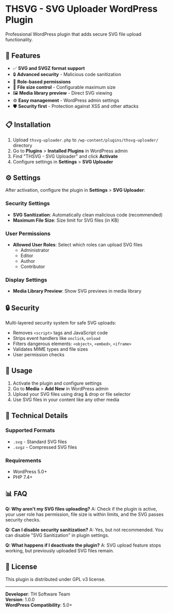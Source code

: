# THSVG - SVG Uploader WordPress Plugin

Professional WordPress plugin that adds secure SVG file upload functionality.

## 🚀 Features

- ✅ **SVG and SVGZ format support**
- 🔒 **Advanced security** - Malicious code sanitization
- 👥 **Role-based permissions**
- 📏 **File size control** - Configurable maximum size
- 🖼️ **Media library preview** - Direct SVG viewing
- ⚙️ **Easy management** - WordPress admin settings
- 🛡️ **Security first** - Protection against XSS and other attacks

## 📋 Installation

1. Upload `thsvg-uploader.php` to `/wp-content/plugins/thsvg-uploader/` directory
2. Go to **Plugins** > **Installed Plugins** in WordPress admin
3. Find "THSVG - SVG Uploader" and click **Activate**
4. Configure settings in **Settings** > **SVG Uploader**

## ⚙️ Settings

After activation, configure the plugin in **Settings** > **SVG Uploader**:

### Security Settings
- **SVG Sanitization**: Automatically clean malicious code (recommended)
- **Maximum File Size**: Size limit for SVG files (in KB)

### User Permissions
- **Allowed User Roles**: Select which roles can upload SVG files
  - Administrator
  - Editor
  - Author
  - Contributor

### Display Settings
- **Media Library Preview**: Show SVG previews in media library

## 🔒 Security

Multi-layered security system for safe SVG uploads:

- Removes `<script>` tags and JavaScript code
- Strips event handlers like `onclick`, `onload`
- Filters dangerous elements: `<object>`, `<embed>`, `<iframe>`
- Validates MIME types and file sizes
- User permission checks

## 📝 Usage

1. Activate the plugin and configure settings
2. Go to **Media** > **Add New** in WordPress admin
3. Upload your SVG files using drag & drop or file selector
4. Use SVG files in your content like any other media

## 🔧 Technical Details

### Supported Formats
- `.svg` - Standard SVG files
- `.svgz` - Compressed SVG files

### Requirements
- WordPress 5.0+
- PHP 7.4+

## 📊 FAQ

**Q: Why aren't my SVG files uploading?**
A: Check if the plugin is active, your user role has permission, file size is within limits, and the SVG passes security checks.

**Q: Can I disable security sanitization?**
A: Yes, but not recommended. You can disable "SVG Sanitization" in plugin settings.

**Q: What happens if I deactivate the plugin?**
A: SVG upload feature stops working, but previously uploaded SVG files remain.

## 📄 License

This plugin is distributed under GPL v3 license.

---

**Developer**: TH Software Team  
**Version**: 1.0.0  
**WordPress Compatibility**: 5.0+ 
